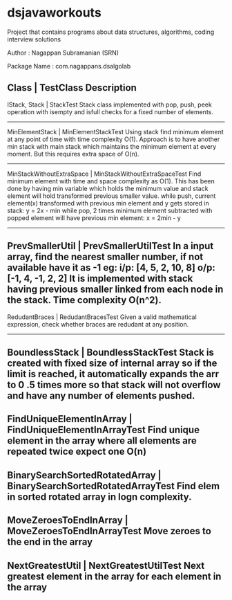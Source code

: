 ﻿# dsjavaworkouts
Project that contains programs about data structures, algorithms, coding interview solutions

Author : Nagappan Subramanian (SRN)

Package Name : com.nagappans.dsalgolab

Class                           | TestClass
    Description
---------------------------------------------------------------
IStack, Stack                   | StackTest
    Stack class implemented with pop, push, peek operation with isempty and isfull checks for a fixed number of elements.
    
    
---------------------------------------------------------------
MinElementStack                 | MinElementStackTest
    Using stack find minimum element at any point of time with time complexity O(1). Approach is to have another min stack with main stack
    which maintains the minimum element at every moment. But this requires extra space of O(n).

---------------------------------------------------------------
MinStackWithoutExtraSpace       | MinStackWithoutExtraSpaceTest
    Find minimum element with time and space complexity as O(1). This has been done by having min variable which holds
    the minimum value and stack element will hold transformed previous smaller value.
    while push, current element(x) transformed with previous min element and y gets stored in stack: y = 2x - min
    while pop, 2 times minimum element subtracted with popped element will have previous min element:    x = 2min - y

------------------------------------------------------------------
PrevSmallerUtil                 | PrevSmallerUtilTest
    In a input array, find the nearest smaller number, if not available have it as -1
        eg: i/p: [4, 5, 2, 10, 8]
            o/p: [-1, 4, -1, 2, 2]
    It is implemented with stack having previous smaller linked from each node in the stack. Time complexity O(n^2).
------------------------------------------------------------------
RedudantBraces                  | RedudantBracesTest
    Given a valid mathematical expression, check whether braces are redudant at any position.

------------------------------------------------------------------
BoundlessStack                  | BoundlessStackTest
    Stack is created with fixed size of internal array so if the limit is reached, it automatically expands the arr to 0
    .5 times more so that stack will not overflow and have any number of elements pushed.
------------------------------------------------------------------
FindUniqueElementInArray        | FindUniqueElementInArrayTest
    Find unique element in the array where all elements are repeated twice expect one
    O(n)
------------------------------------------------------------------
BinarySearchSortedRotatedArray  | BinarySearchSortedRotatedArrayTest
    Find elem in sorted rotated array  in logn complexity.
------------------------------------------------------------------
MoveZeroesToEndInArray | MoveZeroesToEndInArrayTest
    Move zeroes to the end in the array
------------------------------------------------------------------
NextGreatestUtil | NextGreatestUtilTest
    Next greatest element in the array for each element in the array
------------------------------------------------------------------










